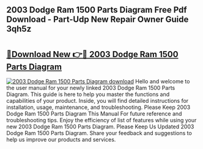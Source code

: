 ## 2003 Dodge Ram 1500 Parts Diagram Free Pdf Download - Part-Udp New Repair Owner Guide 3qh5z

# <h2><a href="http://dft31v.blite.top/?on=2003+Dodge+Ram+1500+Parts+Diagram">🔗Download New 👉🔴 2003 Dodge Ram 1500 Parts Diagram</a></h2>

[![2003 Dodge Ram 1500 Parts Diagram download](https://i.imgur.com/lujVjoI.png)](http://dft31v.blite.top/?on=2003+Dodge+Ram+1500+Parts+Diagram)
Hello and welcome to the user manual for your newly linked 2003 Dodge Ram 1500 Parts Diagram. This guide is here to help you master the functions and capabilities of your product. Inside, you will find detailed instructions for installation, usage, maintenance, and troubleshooting. Please Keep 2003 Dodge Ram 1500 Parts Diagram This Manual For future reference and troubleshooting tips. Enjoy the efficiency of list of features while using your new 2003 Dodge Ram 1500 Parts Diagram. Please Keep Us Updated 2003 Dodge Ram 1500 Parts Diagram. Share your feedback and suggestions to help us improve our products and services.
